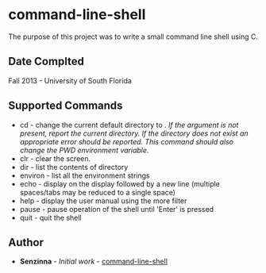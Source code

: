 # command-line-shell
The purpose of this project was to write a small command line shell using C. 

## Date Complted
Fall 2013 - University of South Florida

## Supported Commands
  - cd <directory> - change the current default directory to <directory>.
*If the <directory> argument is not present, report the current directory. If the directory does
not exist an appropriate error should be reported. This command should also change the
PWD environment variable.*
  - clr - clear the screen.
  - dir <directory> - list the contents of directory <directory>
  - environ - list all the environment strings
  - echo <comment> - display <comment> on the display followed by a new line (multiple spaces/tabs may be reduced to a single space)
  - help - display the user manual using the more filter
  - pause - pause operation of the shell until 'Enter' is pressed
  - quit - quit the shell

## Author
* **Senzinna** - *Initial work* - [command-line-shell](https://github.com/senzinna/command-line-shell)

